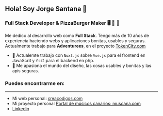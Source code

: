 ## Hola! Soy Jorge Santana 👋
### Full Stack Developer & PizzaBurger Maker 🖥️ 🍕 🍔

Me dedico al desarrollo web como **Full Stack**. Tengo más de 10 años de experiencia haciendo webs y aplicaciones bonitas, usables y seguras.
Actualmente trabajo para **Adventurees**, en el proyecto [TokenCity.com](https://token-city.com)


- 🔭  Actualemte trabajo con `Nuxt.js` sobre `Vue.js` para el frontend en JavaScrit y `Yii2` para el backend en php.
- 🌱  Me apasiona el mundo del diseño, las cosas usables y bonitas y las apis seguras.

### Puedes encontrarme en:
---------------
- Mi web personal: [creacodigos.com](http://creacodigos.com)
- Mi proyecto personal [Portal de músicos canarios: muscana.com](https://muscana.com)
- [Linkedin](https://www.linkedin.com/in/jorgesantanarodriguez/)
